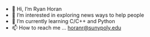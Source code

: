 - 👋 Hi, I’m Ryan Horan
- 👀 I’m interested in exploring news ways to help people
- 🌱 I’m currently learning C/C++ and Python
- 📫 How to reach me ... horanr@sunypoly.edu
<!---
horanryan/horanryan is a ✨ special ✨ repository because its `README.md` (this file) appears on your GitHub profile.
You can click the Preview link to take a look at your changes.
--->

